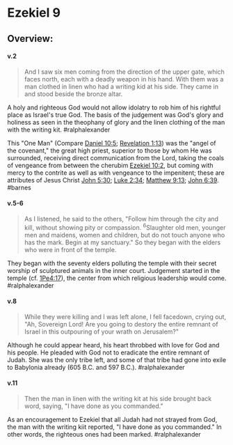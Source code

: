 # Ezekiel 9

## Overview:


#### v.2
>And I saw six men coming from the direction of the upper gate, which faces north, each with a deadly weapon in his hand. With them was a man clothed in linen who had a writing kid at his side. They came in and stood beside the bronze altar.

A holy and righteous God would not allow idolatry to rob him of his rightful place as Israel's true God. The basis of the judgement was God's glory and holiness as seen in the theophany of glory and the linen clothing of the man with the writing kit.
#ralphalexander 

This "One Man" (Compare [Daniel 10:5](Daniel10#v.5); [Revelation 1:13](Revelation1#v.13)) was the "angel of the covenant," the great high priest, superior to those by whom He was surrounded, receiving direct communication from the Lord, taking the coals of vengeance from between the cherubim [Ezekiel 10:2](Ezekiel10#v.2), but coming with mercy to the contrite as well as with vengeance to the impenitent; these are attributes of Jesus Christ [John 5:30](John5#v.30); [Luke 2:34](Luke2#v.34); [Matthew 9:13](Matthew9#v.13); [John 6:39](John6#v.39).
#barnes 

#### v.5-6
>As I listened, he said to the others, "Follow him through the city and kill, without showing pity or compassion. <sup>6</sup>Slaughter old men, younger men and maidens, women and children, but do not touch anyone who has the mark. Begin at my sanctuary." So they began with the elders who were in front of the temple.

They began with the seventy elders polluting the temple with their secret worship of sculptured animals in the inner court. Judgement started in the temple (cf. [1Pe4:17](1Peter4#v.17)), the center from which religious leadership would come.
#ralphalexander  

#### v.8
>While they were killing and I was left alone, I fell facedown, crying out, "Ah, Sovereign Lord! Are you going to destory the entire remnant of Israel in this outpouring of your wrath on Jerusalem?"

Although he could appear heard, his heart throbbed with love for God and his people. He pleaded with God not to eradicate the entire remnant of Judah. She was the only tribe left, and some of that tribe had gone into exile to Babylonia already (605 B.C. and 597 B.C.).
#ralphalexander  

#### v.11
>Then the man in linen with the writing kit at his side brought back word, saying, "I have done as you commanded."

As an encouragement to Ezekiel that all Judah had not strayed from God, the man with the writing kiit reported, "I have done as you commanded." In other words, the righteous ones had been marked.
#ralphalexander  
